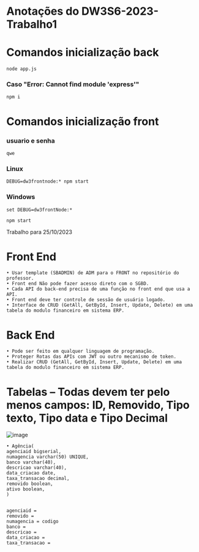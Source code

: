 # Anotações do DW3S6-2023-Trabalho1
# Comandos inicialização back
```
node app.js
```
### Caso "Error: Cannot find module 'express'"
```
npm i
```
# Comandos inicialização front

### usuario e senha
```
qwe
```
### Linux
```
DEBUG=dw3frontnode:* npm start
```
### Windows
```
set DEBUG=dw3frontNode:*
```
```
npm start
```

Trabalho para 25/10/2023

# Front End
    • Usar template (SBADMIN) de ADM para o FRONT no repositório do professor.
    • Front end Não pode fazer acesso direto com o SGBD.
    • Cada API do back-end precisa de uma função no front end que usa a API.
    • Front end deve ter controle de sessão de usuário logado.
    • Interface de CRUD (GetAll, GetById, Insert, Update, Delete) em uma tabela do modulo financeiro em sistema ERP.

# Back End
    • Pode ser feito em qualquer linguagem de programação.
    • Proteger Rotas das APIs com JWT ou outro mecanismo de token.
    • Realizar CRUD (GetAll, GetById, Insert, Update, Delete) em uma tabela do modulo financeiro em sistema ERP.
      
# Tabelas – Todas devem ter pelo menos campos: ID, Removido, Tipo texto, Tipo data e Tipo Decimal

![image](https://github.com/HenriqueHyonemoto/DW3S6-2023-Trabalho1/assets/91375748/eb5d236a-086d-4325-92d4-ee83b89c4fea)

    • Agência(
    agenciaid bigserial,
    numagencia varchar(50) UNIQUE,
    banco varchar(40),
    descricao varchar(40),
    data_criacao date,
    taxa_transacao decimal,
    removido boolean,
    ativo boolean,
    )

 
    agenciaid =
    removido =
    numagencia = codigo
    banco =
    descricao =
    data_criacao =
    taxa_transacao =


      
